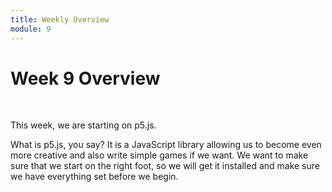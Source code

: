 ```yaml
---
title: Weekly Overview
module: 9
---
```


# Week 9 Overview <br />


<br />


This week, we are starting on p5.js.

What is p5.js, you say? It is a JavaScript library allowing us to become even more creative and also write simple games if we want. We want to make sure that we start on the right foot, so we will get it installed and make sure we have everything set before we begin.


